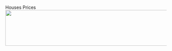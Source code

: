 Houses Prices 
<img width="633" height="112" style="display:block;margin-left:auto;margin-right:auto" src="https://storage.googleapis.com/kaggle-media/competitions/kaggle/5407/media/housesbanner.png" alt="">
